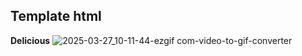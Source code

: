 ## Template html
**Delicious**
![2025-03-27_10-11-44-ezgif com-video-to-gif-converter](https://github.com/user-attachments/assets/3d926812-7ef7-4841-819b-0d27b86e5d1f)
